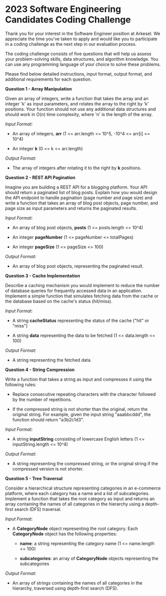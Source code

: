 # 2023 Software Engineering Candidates Coding Challenge

Thank you for your interest in the Software Engineer position at Arkesel. We appreciate the time you've taken to apply and would like you to participate in a coding challenge as the next step in our evaluation process.

The coding challenge consists of five questions that will help us assess your problem-solving skills, data structures, and algorithm knowledge. You can use any programming language of your choice to solve these problems.

Please find below detailed instructions, input format, output format, and additional requirements for each question.

**Question 1 - Array Manipulation**

Given an array of integers, write a function that takes the array and an
integer \'k\' as input parameters, and rotates the array to the right by
\'k\' positions. Your function should not use any additional data
structures and should work in O(n) time complexity, where \'n\' is the
length of the array.

*Input Format:*

-   An array of integers, **arr** (1 \<= arr.length \<= 10\^5, -10\^4 \<= arr\[i\] \<= 10\^4)

-   An integer **k** (0 \<= k \<= arr.length)

*Output Format:*

-   The array of integers after rotating it to the right by **k** positions.

**Question 2 - REST API Pagination**

Imagine you are building a REST API for a blogging platform. 
Your API should return a paginated list of blog posts. Explain
how you would design the API endpoint to handle pagination (page number
and page size) and write a function that takes an array of blog post
objects, page number, and page size as input parameters and returns the
paginated results.

*Input Format:*

-   An array of blog post objects, **posts** (1 \<= posts.length \<= 10\^4)

-   An integer **pageNumber** (1 \<= pageNumber \<= totalPages)

-   An integer **pageSize** (1 \<= pageSize \<= 100)

*Output Format:*

-   An array of blog post objects, representing the paginated result.

**Question 3 - Cache Implementation**

Describe a caching mechanism you would implement to reduce the number of
database queries for frequently accessed data in an application. 
Implement a simple function that simulates fetching data
from the cache or the database based on the cache\'s status (hit/miss).

*Input Format:*

-   A string **cacheStatus** representing the status of the cache (\"hit\" or \"miss\")

-   A string **data** representing the data to be fetched (1 \<= data.length \<= 100)

*Output Format:*

-   A string representing the fetched data.

**Question 4 - String Compression**

Write a function that takes a string as input and compresses it using
the following rules:

-   Replace consecutive repeating characters with the character followed by
the number of repetitions.

-   If the compressed string is not shorter than the original, return the
original string. For example, given the input string \"aaabbcddd\", the
function should return \"a3b2c1d3\".

*Input Format:*

-   A string **inputString** consisting of lowercase English letters (1 \<= inputString.length \<= 10\^4)

*Output Format:*

-   A string representing the compressed string, or the original string if the compressed version is not shorter.

**Question 5 - Tree Traversal**

Consider a hierarchical structure representing categories in an
e-commerce platform, where each category has a name and a list of
subcategories. Implement a function that takes the root category as
input and returns an array containing the names of all categories in the
hierarchy using a depth-first search (DFS) traversal.

*Input Format:*

-   A **CategoryNode** object representing the root category. Each **CategoryNode** object has the following properties:

    -   **name**: a string representing the category name (1 \<= name.length \<= 100)

    -   **subcategories**: an array of **CategoryNode** objects representing the subcategories

*Output Format:*

-   An array of strings containing the names of all categories in the hierarchy, traversed using depth-first search (DFS).
